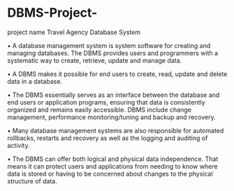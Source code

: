 # DBMS-Project-
project name Travel Agency Database System

• A database management system is system software for creating and managing databases. The DBMS provides users and programmers with a systematic way to create, retrieve, update and manage data.

• A DBMS makes it possible for end users to create, read, update and delete data in a database.

• The DBMS essentially serves as an interface between the database and end users or application programs, ensuring that data is consistently organized and remains easily accessible. DBMS include change management, performance monitoring/tuning and backup and recovery. 

• Many database management systems are also responsible for automated rollbacks, restarts and recovery as well as the logging and auditing of activity.

• The DBMS can offer both logical and physical data independence. That means it can protect users and applications from needing to know where data is stored or having to be concerned about changes to the physical structure of data.
